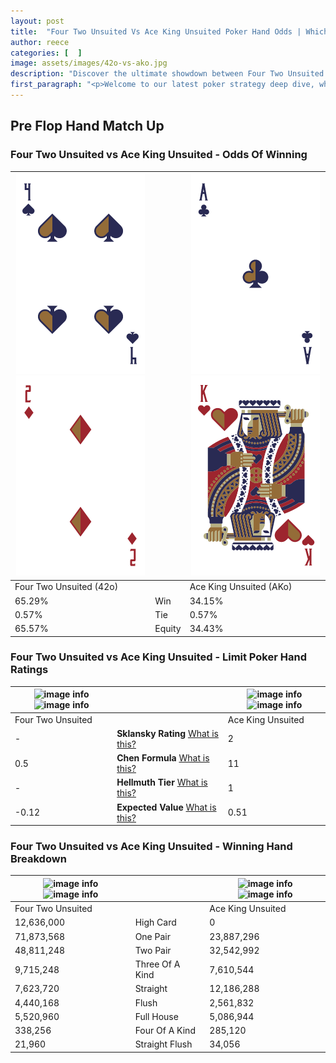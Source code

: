 ```yaml
---
layout: post
title:  "Four Two Unsuited Vs Ace King Unsuited Poker Hand Odds | Which Is The Better Hand In Poker? A Complete Guide"
author: reece
categories: [  ]
image: assets/images/42o-vs-ako.jpg
description: "Discover the ultimate showdown between Four Two Unsuited and Ace King Unsuited in poker! Uncover the odds, strategies, and scenarios where one hand triumphs over the other. Get ready to up your poker game with this thrilling analysis."
first_paragraph: "<p>Welcome to our latest poker strategy deep dive, where we're pitting two distinct hands against each other in a high-stakes showdown: Four Two Unsuited vs Ace King Unsuited.</p><p>In the dynamic world of poker, every decision counts, and knowing which hand holds the upper hand is key to your success at the table.</p><p>In this article, we'll dissect these two hands, explore the scenarios where one dominates the other, and equip you with the knowledge to make strategic choices that can tip the odds in your favor.</p><p>Get ready to unravel the intriguing dynamics of these poker hands and elevate your game to new heights.</p>"
---
```




[comment]: # (sp0)

## Pre Flop Hand Match Up

<div class="table hand-ratings" markdown="1"> 



### Four Two Unsuited vs Ace King Unsuited - Odds Of Winning


    
| ![image info](assets/images/hand1/4.png) ![image info](assets/images/hand1/2o.png) |  | ![image info](assets/images/hand2/a.png) ![image info](assets/images/hand2/ko.png) |
| -------- | -------- | -------- |
| Four Two Unsuited (42o) |  | Ace King Unsuited (AKo) |
| 65.29% | Win | 34.15% |
| 0.57% | Tie | 0.57% |
| 65.57% | Equity | 34.43% |




[comment]: # (sp1)



### Four Two Unsuited vs Ace King Unsuited - Limit Poker Hand Ratings


    
| ![image info](https://www.riverpairs.com/assets/images/hand1/4.png) ![image info](https://www.riverpairs.com/assets/images/hand1/2o.png) |  | ![image info](https://www.riverpairs.com/assets/images/hand2/a.png) ![image info](https://www.riverpairs.com/assets/images/hand2/ko.png) |
| -------- | -------- | -------- |
| Four Two Unsuited |  | Ace King Unsuited |
| - | **Sklansky Rating** [What is this?](/sklansky-rating-explained) | 2 |
| 0.5 | **Chen Formula** [What is this?](/chen-formula-explained) | 11 |
| - | **Hellmuth Tier** [What is this?](/Hellmuth-tier-explained) | 1 |
| -0.12 | **Expected Value** [What is this?](/expected-value-explained) | 0.51 |




[comment]: # (sp2)



### Four Two Unsuited vs Ace King Unsuited - Winning Hand Breakdown


    
| ![image info](https://www.riverpairs.com/assets/images/hand1/4.png) ![image info](https://www.riverpairs.com/assets/images/hand1/2o.png) |  | ![image info](https://www.riverpairs.com/assets/images/hand2/a.png) ![image info](https://www.riverpairs.com/assets/images/hand2/ko.png) |
| -------- | -------- | -------- |
| Four Two Unsuited |  | Ace King Unsuited |
| 12,636,000 | High Card | 0 |
| 71,873,568 | One Pair | 23,887,296 |
| 48,811,248 | Two Pair | 32,542,992 |
| 9,715,248 | Three Of A Kind | 7,610,544 |
| 7,623,720 | Straight | 12,186,288 |
| 4,440,168 | Flush | 2,561,832 |
| 5,520,960 | Full House | 5,086,944 |
| 338,256 | Four Of A Kind | 285,120 |
| 21,960 | Straight Flush | 34,056 |




[comment]: # (sp3)



</div>

[comment]: # (sp4)



[comment]: # (sp5)

